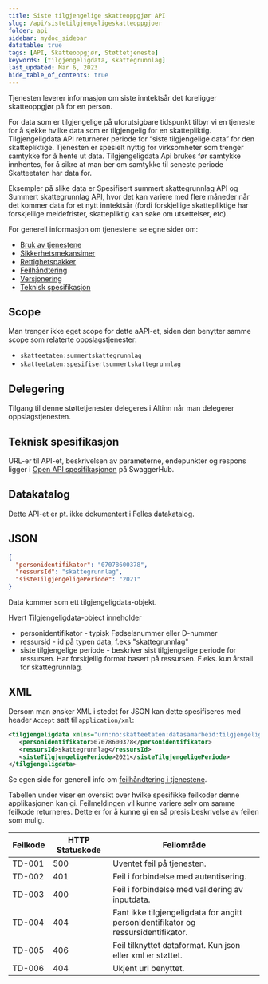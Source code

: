 ```yaml
---
title: Siste tilgjengelige skatteoppgjør API
slug: /api/sistetilgjengeligeskatteoppgjoer
folder: api
sidebar: mydoc_sidebar
datatable: true
tags: [API, Skatteoppgjør, Støttetjeneste]
keywords: [tilgjengeligdata, skattegrunnlag]
last_updated: Mar 6, 2023
hide_table_of_contents: true
---
```

<summary>Tjenesten leverer informasjon om siste inntektsår det foreligger skatteoppgjør på for en person.</summary>

<Tabs underline={true}>
<TabItem headerText="Om tjenesten" itemKey="itemKey-1" default>

For data som er tilgjengelige på uforutsigbare tidspunkt tilbyr vi en tjeneste for å sjekke hvilke data som er tilgjengelig for en skattepliktig. Tilgjengeligdata API returnerer periode for “siste tilgjengelige data” for den skattepliktige. Tjenesten er spesielt nyttig for virksomheter som trenger samtykke for å hente ut data. Tilgjengeligdata Api brukes før samtykke innhentes, for å sikre at man ber om samtykke til seneste periode Skatteetaten har data for.

Eksempler på slike data er Spesifisert summert skattegrunnlag API og Summert skattegrunnlag  API, hvor det kan variere med flere måneder når det kommer data for et nytt inntektsår (fordi forskjellige skattepliktige har forskjellige meldefrister, skattepliktig kan søke om utsettelser, etc).
  
For generell informasjon om tjenestene se egne sider om:
* [Bruk av tjenestene](../om/bruk.md)
* [Sikkerhetsmekansimer](../om/sikkerhet.md)
* [Rettighetspakker](../om/rettighetspakker.md) 
* [Feilhåndtering](../om/feil.md)
* [Versjonering](../om/versjoner.md)
* [Teknisk spesifikasjon](../om/tekniskspesifikasjon.md)

## Scope
Man trenger ikke eget scope for dette aAPI-et, siden den benytter samme scope som relaterte oppslagstjenester: 
  * `skatteetaten:summertskattegrunnlag`
  * `skatteetaten:spesifisertsummertskattegrunnlag`

## Delegering
Tilgang til denne støttetjenester delegeres i Altinn når man delegerer oppslagstjenesten.

## Teknisk spesifikasjon
URL-er til API-et, beskrivelsen av parameterne, endepunkter og respons ligger i [Open API spesifikasjonen](https://app.swaggerhub.com/apis/skatteetaten/siste-tilgjengelige-skatteoppgjoer/) på SwaggerHub.

## Datakatalog
Dette API-et er pt. ikke dokumentert i Felles datakatalog.

</TabItem>
<TabItem headerText="Eksempler" itemKey="itemKey-2">

## JSON

```json
{
  "personidentifikator": "07078600378",
  "ressursId": "skattegrunnlag",
  "sisteTilgjengeligePeriode": "2021"
}
```

Data kommer som ett tilgjengeligdata-objekt.
  
Hvert Tilgjengeligdata-object inneholder

  * personidentifikator - typisk Fødselsnummer eller D-nummer
  * ressursid - id på typen data, f.eks "skattegrunnlag"
  * siste tilgjengelige periode - beskriver sist tilgjengelige periode for ressursen. Har forskjellig format basert på ressursen. F.eks. kun årstall for skattegrunnlag.

## XML

Dersom man ønsker XML i stedet for JSON kan dette spesifiseres med header `Accept` satt til `application/xml`:

```xml
<tilgjengeligdata xmlns="urn:no:skatteetaten:datasamarbeid:tilgjengeligdata:v1">
   <personidentifikator>07078600378</personidentifikator>
   <ressursId>skattegrunnlag</ressursId>
   <sisteTilgjengeligePeriode>2021</sisteTilgjengeligePeriode>
</tilgjengeligdata>
```
</TabItem>
<TabItem headerText="Feilkoder" itemKey="itemKey-3">

Se egen side for generell info om [feilhåndtering i tjenestene](../om/feil.md).

Tabellen under viser en oversikt over hvilke spesifikke feilkoder denne applikasjonen kan gi. Feilmeldingen vil kunne variere selv om samme feilkode returneres. Dette er for å kunne gi en så presis beskrivelse av feilen som mulig.

| Feilkode | HTTP Statuskode | Feilområde |
|----------|-----------------|-------|
| TD-001   | 500             | Uventet feil på tjenesten.  |
| TD-002   | 401             | Feil i forbindelse med autentisering.  |
| TD-003   | 400             | Feil i forbindelse med validering av inputdata. |
| TD-004   | 404             | Fant ikke tilgjengeligdata for angitt personidentifikator og ressursidentifikator.  |
| TD-005   | 406             | Feil tilknyttet dataformat. Kun json eller xml er støttet. |
| TD-006   | 404             | Ukjent url benyttet. |
  
</TabItem>
</Tabs>


